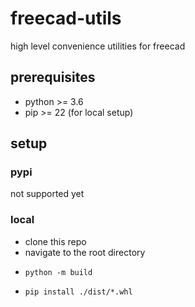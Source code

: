 # freecad-utils

high level convenience utilities for freecad
        

## prerequisites

- python >= 3.6
- pip >= 22 (for local setup)


## setup

### pypi

not supported yet
           

### local

- clone this repo
- navigate to the root directory
-     python -m build
-     pip install ./dist/*.whl
